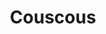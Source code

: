 ---
git: https://github.com/CouscousPHP/Couscous
logohandle: couscousio
sort: couscous
title: Couscous
website: http://couscous.io/
---